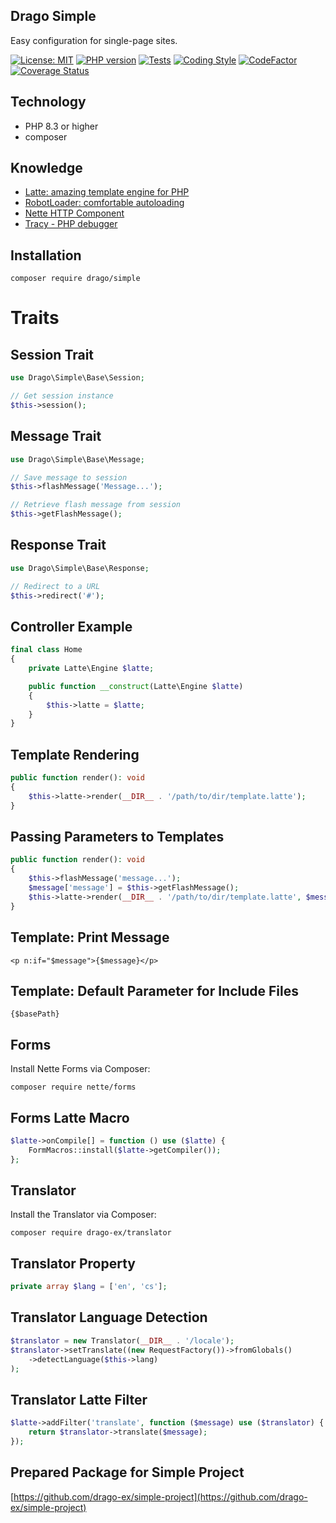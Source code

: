 ## Drago Simple
Easy configuration for single-page sites.

[![License: MIT](https://img.shields.io/badge/License-MIT-yellow.svg)](https://raw.githubusercontent.com/drago-ex/simple/master/license.md)
[![PHP version](https://badge.fury.io/ph/drago-ex%2Fsimple.svg)](https://badge.fury.io/ph/drago-ex%2Fsimple)
[![Tests](https://github.com/drago-ex/simple/actions/workflows/tests.yml/badge.svg)](https://github.com/drago-ex/simple/actions/workflows/tests.yml)
[![Coding Style](https://github.com/drago-ex/simple/actions/workflows/coding-style.yml/badge.svg)](https://github.com/drago-ex/simple/actions/workflows/coding-style.yml)
[![CodeFactor](https://www.codefactor.io/repository/github/drago-ex/simple/badge)](https://www.codefactor.io/repository/github/drago-ex/simple)
[![Coverage Status](https://coveralls.io/repos/github/drago-ex/simple/badge.svg?branch=master)](https://coveralls.io/github/drago-ex/simple?branch=master)

## Technology
- PHP 8.3 or higher
- composer

## Knowledge
- [Latte: amazing template engine for PHP](https://github.com/nette/latte)
- [RobotLoader: comfortable autoloading](https://github.com/nette/robot-loader)
- [Nette HTTP Component](https://github.com/nette/http)
- [Tracy - PHP debugger](https://github.com/nette/tracy)

## Installation
```
composer require drago/simple
```

# Traits
## Session Trait
```php
use Drago\Simple\Base\Session;

// Get session instance
$this->session();
```

## Message Trait
```php
use Drago\Simple\Base\Message;

// Save message to session
$this->flashMessage('Message...');

// Retrieve flash message from session
$this->getFlashMessage();
```

## Response Trait
```php
use Drago\Simple\Base\Response;

// Redirect to a URL
$this->redirect('#');
```

## Controller Example
```php
final class Home
{
    private Latte\Engine $latte;

    public function __construct(Latte\Engine $latte)
    {
        $this->latte = $latte;
    }
}
```

## Template Rendering
```php
public function render(): void
{
    $this->latte->render(__DIR__ . '/path/to/dir/template.latte');
}
```

## Passing Parameters to Templates
```php
public function render(): void
{
    $this->flashMessage('message...');
    $message['message'] = $this->getFlashMessage();
    $this->latte->render(__DIR__ . '/path/to/dir/template.latte', $message);
}
```

## Template: Print Message
```latte
<p n:if="$message">{$message}</p>
```

## Template: Default Parameter for Include Files
```latte
{$basePath}
```

## Forms
Install Nette Forms via Composer:
```
composer require nette/forms
```

## Forms Latte Macro
```php
$latte->onCompile[] = function () use ($latte) {
	FormMacros::install($latte->getCompiler());
};
```

## Translator
Install the Translator via Composer:
```
composer require drago-ex/translator
```

## Translator Property
```php
private array $lang = ['en', 'cs'];
```

## Translator Language Detection
```php
$translator = new Translator(__DIR__ . '/locale');
$translator->setTranslate((new RequestFactory())->fromGlobals()
	->detectLanguage($this->lang)
);
```

## Translator Latte Filter
```php
$latte->addFilter('translate', function ($message) use ($translator) {
	return $translator->translate($message);
});
```

## Prepared Package for Simple Project
[https://github.com/drago-ex/simple-project](https://github.com/drago-ex/simple-project)

